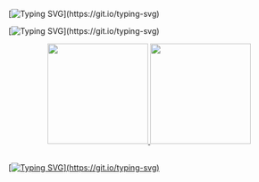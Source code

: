 [![Typing SVG](https://readme-typing-svg.herokuapp.com/?color=E0FFFF&size=35&color=fff&center=true&pause=10000000&vCenter=true&width=1000&lines=Seja+Bem+Vindo!)](https://git.io/typing-svg)

[![Typing SVG](https://readme-typing-svg.herokuapp.com/?color=E0FFFF&size=35&center=true&pause=10000000&color=fff&vCenter=true&width=1500&lines=Meu+nome+é+Murilo+e+eu+sou+um+programador+em+desenvolvimento!)](https://git.io/typing-svg)

<div align="center">
  <a href="https://github.com/rafaballerini">
  <img height="180em" src="https://github-readme-stats.vercel.app/api?username=MuriloViera&show_icons=true&theme=dark&include_all_commits=true&count_private=true"/>
  <img height="180em" src="https://github-readme-stats.vercel.app/api/top-langs/?username=MuriloViera&layout=compact&langs_count=7&theme=dark"/>
</div>

<br/>  
 
[![Typing SVG](https://readme-typing-svg.herokuapp.com/?color=E0FFFF&size=35&center=true&pause=1000000&vCenter=true&color=fff&width=2000&lines=Gosto+de+ambas+as+areas+de+FrontEnd+e+BackEnd+e+estou+aberto+a+experiências+em+qualquer+uma+delas!)](https://git.io/typing-svg)
